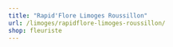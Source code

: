```yaml
---
title: "Rapid'Flore Limoges Roussillon"
url: /limoges/rapidflore-limoges-roussillon/
shop: fleuriste
---
```


